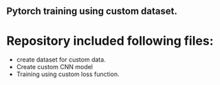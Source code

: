 ## Pytorch training using custom dataset. 
# Repository included following files:
* create dataset for custom data.
* Create custom CNN model
* Training using custom loss function.

